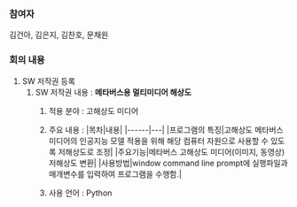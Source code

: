 ### 참여자

김건아, 김은지, 김찬호, 문채원

### 회의 내용

1. SW 저작권 등록
    1. SW  저작권 내용 : **메타버스용 멀티미디어 해상도**
        1. 적용 분야 : 고해상도 미디어
        2. 주요 내용 :
           |목차|내용|
           |------|---|
           |프로그램의 특징|고해상도 메타버스 미디어의 인공지능 모델 적용을 위해 해당 컴퓨터 자원으로 사용할 수 있도록 저해상도로 조정|
           |주요기능|메타버스 고해상도 미디어(이미지, 동영상) 저해상도 변환|
           |사용방법|window command line prompt에 실행파일과 매개변수를 입력하여 프로그램을 수행함.|
        
        4. 사용 언어 : Python
